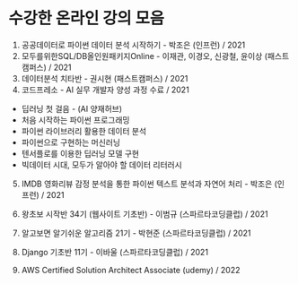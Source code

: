 # 수강한 온라인 강의 모음

1. 공공데이터로 파이썬 데이터 분석 시작하기 - 박조은 (인프런) / 2021
2. 모두를위한SQL/DB올인원패키지Online - 이재관, 이경오, 신광철, 윤이상 (패스트캠퍼스) / 2021
3. 데이터분석 치타반 - 권시현 (패스트캠퍼스) / 2021
4. 코드프레소 - AI 실무 개발자 양성 과정 수료 / 2021

- 딥러닝 첫 걸음 - (AI 양재허브)
- 처음 시작하는 파이썬 프로그래밍
- 파이썬 라이브러리 활용한 데이터 분석
- 파이썬으로 구현하는 머신러닝
- 텐서플로를 이용한 딥러닝 모델 구현
- 빅데이터 시대, 모두가 알아야 할 데이터 리터러시
5. IMDB 영화리뷰 감정 분석을 통한 파이썬 텍스트 분석과 자연어 처리 - 박조은 (인프런) / 2021
6. 왕초보 시작반 34기 (웹사이트 기초반) - 이범규 (스파르타코딩클럽) / 2021
7. 알고보면 알기쉬운 알고리즘 21기 - 박현준  (스파르타코딩클럽) / 2021
8. Django 기초반 11기 - 이바울   (스파르타코딩클럽) / 2021 


9. AWS Certified Solution Architect Associate (udemy) / 2022

